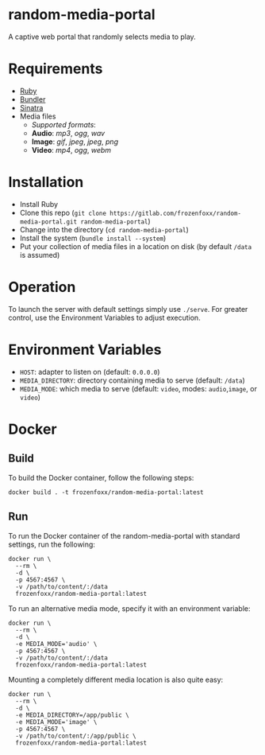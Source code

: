 # random-media-portal

A captive web portal that randomly selects media to play.

# Requirements

* [Ruby](https://www.ruby-lang.org/en/)
* [Bundler](https://bundler.io/)
* [Sinatra](http://sinatrarb.com/)
* Media files
  * _Supported formats_:
  * **Audio**: _mp3_, _ogg_, _wav_
  * **Image**: _gif_, _jpeg_, _jpeg_, _png_
  * **Video**: _mp4_, _ogg_, _webm_

# Installation

* Install Ruby
* Clone this repo (`git clone https://gitlab.com/frozenfoxx/random-media-portal.git random-media-portal`)
* Change into the directory (`cd random-media-portal`)
* Install the system (`bundle install --system`)
* Put your collection of media files in a location on disk (by default `/data` is assumed)

# Operation 

To launch the server with default settings simply use `./serve`. For greater control, use the Environment Variables to adjust execution.

# Environment Variables

* `HOST`:            adapter to listen on (default: `0.0.0.0`)
* `MEDIA_DIRECTORY`: directory containing media to serve (default: `/data`)
* `MEDIA_MODE`:      which media to serve (default: `video`, modes: `audio`,`image`, or `video`)

# Docker

## Build

To build the Docker container, follow the following steps:

```
docker build . -t frozenfoxx/random-media-portal:latest
```

## Run

To run the Docker container of the random-media-portal with standard settings, run the following:

```
docker run \
  --rm \
  -d \
  -p 4567:4567 \
  -v /path/to/content/:/data
  frozenfoxx/random-media-portal:latest
```

To run an alternative media mode, specify it with an environment variable:

```
docker run \
  --rm \
  -d \
  -e MEDIA_MODE='audio' \
  -p 4567:4567 \
  -v /path/to/content/:/data
  frozenfoxx/random-media-portal:latest
```

Mounting a completely different media location is also quite easy:

```
docker run \
  --rm \
  -d \
  -e MEDIA_DIRECTORY=/app/public \
  -e MEDIA_MODE='image' \
  -p 4567:4567 \
  -v /path/to/content/:/app/public \
  frozenfoxx/random-media-portal:latest
```
